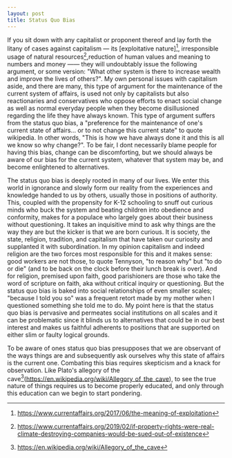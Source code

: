 ```yaml
---
layout: post
title: Status Quo Bias
---
```

If you sit down with any capitalist or proponent thereof and lay forth the litany of cases against capitalism — its [exploitative nature][^1], irresponsible usage of natural resources[^2],reduction of human values and meaning to numbers and money —— they will undoubtably issue the following argument, or some version: "What other system is there to increase wealth and improve the lives of others?". My own personal issues with capitalism aside, and there are many, this type of argument for the maintenance of the current system of affairs, is used not only by capitalists but also reactionaries and conservatives who oppose efforts to enact social change as well as normal everyday people when they become disillusioned regarding the life they have always known. This type of argument suffers from the status quo bias, a "preference for the maintenance of one's current state of affairs... or to not change this current state" to quote wikipedia. In other words, "This is how we have always done it and this is all we know so why change?". To be fair, I dont necessarily blame people for having this bias, change can be discomforting, but we should always be aware of our bias for the current system, whatever that system may be, and become enlightened to alternatives. 

The status quo bias is deeply rooted in many of our lives. We enter this world in ignorance and slowly form our reality from the experiences and knowledge handed to us by others, usually those in positions of authority. This, coupled with the propensity for K-12 schooling to snuff out curious minds who buck the system and beating children into obedience and conformity, makes for a populace who largely goes about their business without questioning. It takes an inquisitive mind to ask why things are the way they are but the kicker is that we are born curious. It is society, the state, religion, tradition, and capitalism that have taken our curiosity and supplanted it with subordination. In my opinion capitalism and indeed religion are the two forces most responsible for this and it makes sense: good workers are not those, to quote Tennyson, "to reason why" but "to do or die" (and to be back on the clock before their lunch break is over). And for religion, premised upon faith, good parishioners are those who take the word of scripture on faith, aka without critical inquiry or questioning. But the status quo bias is baked into social relationships of even smaller scales; "because I told you so" was a frequent retort made by my mother when I questioned something she told me to do. My point here is that the status quo bias is pervasive and permeates social institutions on all scales and it can be problematic since it blinds us to alternatives that could be in our best interest and makes us faithful adherents to positions that are supported on either slim or faulty logical grounds. 

To be aware of ones status quo bias presupposes that we are observant of the ways things are and subsequently ask ourselves why this state of affairs is the current one. Combating this bias requires skepticism and a knack for observation. Like Plato's allegory of the cave[^3](https://en.wikipedia.org/wiki/Allegory_of_the_cave), to see the true nature of things requires us to become properly educated, and only through this education can we begin to start pondering.

[^1]: https://www.currentaffairs.org/2017/06/the-meaning-of-exploitation
[^2]: https://www.currentaffairs.org/2019/02/if-property-rights-were-real-climate-destroying-companies-would-be-sued-out-of-existence
[^3]: https://en.wikipedia.org/wiki/Allegory_of_the_cave 